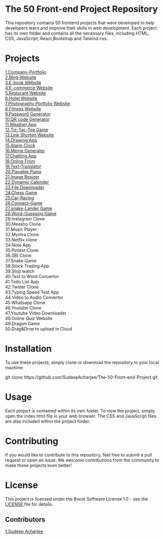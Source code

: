 # The 50 Front-end Project Repository
This repository contains 50 frontend projects that were developed to help developers learn and improve their skills in web development. Each project has its own folder and contains all the necessary files, including HTML, CSS, JavaScript, React,Bootstrap and Talwind css.

# Projects 
<a href="https://company-portfolio-1.netlify.app/">1.Company-Portfolio</a> <br>
<a href="https://blogger-sudeep.netlify.app/">2.Blog-Website </a><br>
<a href="https://e-book-03.netlify.app/">3.E-book Website</a><br>
<a href="https://thrift-flip-store.netlify.app/">4.E-commerce Website</a><br>
<a href="https://resutrantcode.netlify.app/">5.Resturant Website</a><br>
<a href="https://hotel-landing-06.netlify.app/">6.Hotel Website</a><br>
<a href="https://photography-portfolio07.netlify.app/">7.Photography Portfolio Website</a><br>
<a href="https://fitness-portfolio8.netlify.app/">8.Fitness Website</a><br>
<a href="https://generate-pass5.netlify.app/">9.Password Generator </a><br>
<a href="https://qr-code-generator10.netlify.app/">10.QR code Generator</a><br>
<a href="https://weather-app-11-sd.netlify.app/">11.Weather App</a><br>
<a href="https://tic-tac-toe-sdev.netlify.app/">12.Tic-Tac-Toe Game</a><br>
<a href="https://link-shorten-13.netlify.app/">13.Link Shorten Website</a><br>
<a href="https://drawing-app-14.netlify.app/">14.Drawing App</a><br>
<a href="https://alarm-clock-15.netlify.app/">15.Alarm Clock</a><br>
<a href="https://meme-generator-16.netlify.app/">16.Meme Generator</a><br>
<a href="https://chatting-webapp-17.netlify.app/">17.Chatting App</a><br>
<a href="https://onlinnne-form.netlify.app/">18.Online From</a><br>
<a href="https://translator-19.netlify.app/">19.Text-Translator</a><br>
<a href="https://playable-piano20.netlify.app/">20.Playable Piano</a><br>
<a href="https://image-resizer-21.netlify.app/">21.Image Resizer</a><br>
<a href="https://dynamic-calander-22.netlify.app/">22.Dynamic Calender</a><br>
<a href ="https://file-downoader-23.netlify.app/">23.File Downloader</a><br>
<a href="https://chess-game-24.netlify.app/">24.Chess Game</a><br>
<a href="https://car-racing-25.netlify.app/">25.Car-Racing</a><br>
<a href="https://connect-game-26.netlify.app/">26.Connect-Game</a><br>
<a href="https://snake-lader-game-27.netlify.app/">27.snake-Lander Game</a><br>
<a href="https://word-guessing-game-28.netlify.app/">28.Word-Guessing Game</a><br>
29.Instagram Clone<br>
30.Meesho Clone<br>
31.Music Player<br>
32.Myntra Clone<br>
33.Netflix clone<br>
34.Note App<br>
35.Pintest Clone<br>
36.SBI Clone<br>
37.Snake Game<br>
38.Stock Trading App<br>
39.Stop watch<br>
40.Text to Word Convertor<br>
41.Todo List App<br>
42.Twitter Clone<br>
43.Typing Speed Test App<br>
44.Video to Audio Convertor<br>
45.Whatsapp Clone<br>
46.Youtube Clone<br>
47.Youtube Video Downloader<br>
48.Online Quiz Website<br>
49.Dragon Game<br>
50.Drag&Drop to upload in Cloud<br>
# Installation
To use these projects, simply clone or download the repository to your local machine:
<p>git clone https://github.com/SudeepAcharjee/The-50-Front-end-Project.git</p>
  
# Usage
Each project is contained within its own folder. To view the project, simply open the index.html file in your web browser. The CSS and JavaScript files are also included within the project folder.
# Contributing
If you would like to contribute to this repository, feel free to submit a pull request or open an issue. We welcome contributions from the community to make these projects even better! 
# License
This project is licensed under the Boost Software License 1.0  - see the <a href="https://github.com/SudeepAcharjee/The-50-Front-end-Project/blob/main/LICENSE">LICENSE </a> file for details.
## Contributors
<a href="https://sudeep-portfolio.netlify.app">1.Sudeep Acharjee</a>

